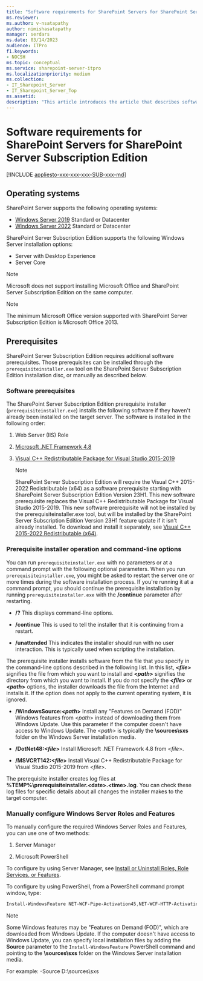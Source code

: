 ```yaml
---
title: "Software requirements for SharePoint Servers for SharePoint Server Subscription Edition"
ms.reviewer: 
ms.author: v-nsatapathy
author: nimishasatapathy
manager: serdars
ms.date: 03/14/2023
audience: ITPro
f1.keywords:
- NOCSH
ms.topic: conceptual
ms.service: sharepoint-server-itpro
ms.localizationpriority: medium
ms.collection:
- IT_Sharepoint_Server
- IT_Sharepoint_Server_Top
ms.assetid: 
description: "This article introduces the article that describes software requirements for SharePoint Server."
---
```


# Software requirements for SharePoint Servers for SharePoint Server Subscription Edition

[!INCLUDE [appliesto-xxx-xxx-xxx-SUB-xxx-md](../includes/appliesto-xxx-xxx-xxx-SUB-xxx-md.md)] 

## Operating systems

SharePoint Server supports the following operating systems:

- [Windows Server 2019](https://www.microsoft.com/evalcenter/evaluate-windows-server-2019) Standard or Datacenter
- [Windows Server 2022](https://www.microsoft.com/evalcenter/evaluate-windows-server-2022) Standard or Datacenter

SharePoint Server Subscription Edition supports the following Windows Server installation options:

- Server with Desktop Experience
- Server Core

> [!NOTE]
> Microsoft does not support installing Microsoft Office and SharePoint Server Subscription Edition on the same computer.

> [!NOTE]
> The minimum Microsoft Office version supported with SharePoint Server Subscription Edition is Microsoft Office 2013.

## Prerequisites 

SharePoint Server Subscription Edition requires additional software prerequisites. Those prerequisites can be installed through the `prerequisiteinstaller.exe` tool on the SharePoint Server Subscription Edition installation disc, or manually as described below.

### Software prerequisites

The SharePoint Server Subscription Edition prerequisite installer (`prerequisiteinstaller.exe`) installs the following software if they haven't already been installed on the target server. The software is installed in the following order:

1. Web Server (IIS) Role

2. [Microsoft .NET Framework 4.8](https://go.microsoft.com/fwlink/?LinkId=2085155)

3. [Visual C++ Redistributable Package for Visual Studio 2015-2019](https://go.microsoft.com/fwlink/?LinkId=2130438)

    > [!NOTE]
    > SharePoint Server Subscription Edition will require the Visual C++ 2015-2022 Redistributable (x64) as a software prerequisite starting with SharePoint Server Subscription Edition Version 23H1. This new software prerequisite replaces the Visual C++ Redistributable Package for Visual Studio 2015-2019. This new software prerequisite will not be installed by the prerequisiteinstaller.exe tool, but will be installed by the SharePoint Server Subscription Edition Version 23H1 feature update if it isn't already installed. To download and install it separately, see [Visual C++ 2015-2022 Redistributable (x64)](https://go.microsoft.com/fwlink/?LinkId=2224881).

### Prerequisite installer operation and command-line options

You can run `prerequisiteinstaller.exe` with no parameters or at a command prompt with the following optional parameters. When you run `prerequisiteinstaller.exe`, you might be asked to restart the server one or more times during the software installation process. If you're running it at a command prompt, you should continue the prerequisite installation by running `prerequisiteinstaller.exe` with the **/continue** parameter after restarting.

- **/?** This displays command-line options.

- **/continue** This is used to tell the installer that it is continuing from a restart.

- **/unattended** This indicates the installer should run with no user interaction. This is typically used when scripting the installation.

The prerequisite installer installs software from the file that you specify in the command-line options described in the following list. In this list, **\<_file_\>** signifies the file from which you want to install and **\<_path_\>** signifies the directory from which you want to install. If you do not specify the **\<_file_\>** or **\<_path_\>** options, the installer downloads the file from the Internet and installs it. If the option does not apply to the current operating system, it is ignored.

- **/WindowsSource:<_path_>** Install any "Features on Demand (FOD)" Windows features from <_path_> instead of downloading them from Windows Update. Use this parameter if the computer doesn't have access to Windows Update. The <_path_> is typically the **\sources\sxs** folder on the Windows Server installation media.

- **/DotNet48:<_file_>** Install Microsoft .NET Framework 4.8 from <_file_>.

- **/MSVCRT142:<_file_>** Install Visual C++ Redistributable Package for Visual Studio 2015-2019 from <_file_>.

The prerequisite installer creates log files at **%TEMP%\prerequisiteinstaller.\<date>.\<time>.log**. You can check these log files for specific details about all changes the installer makes to the target computer.

### Manually configure Windows Server Roles and Features

To manually configure the required Windows Server Roles and Features, you can use one of two methods:

1. Server Manager

2. Microsoft PowerShell

To configure by using Server Manager, see [Install or Uninstall Roles, Role Services, or Features](/windows-server/administration/server-manager/install-or-uninstall-roles-role-services-or-features).

To configure by using PowerShell, from a PowerShell command prompt window, type:

```PowerShell
Install-WindowsFeature NET-WCF-Pipe-Activation45,NET-WCF-HTTP-Activation45,NET-WCF-TCP-Activation45,Web-Server,Web-WebServer,Web-Common-Http,Web-Static-Content,Web-Default-Doc,Web-Dir-Browsing,Web-Http-Errors,Web-App-Dev,Web-Asp-Net45,Web-Net-Ext45,Web-ISAPI-Ext,Web-ISAPI-Filter,Web-Health,Web-Http-Logging,Web-Log-Libraries,Web-Request-Monitor,Web-Http-Tracing,Web-Security,Web-Basic-Auth,Web-Windows-Auth,Web-Filtering,Web-Performance,Web-Stat-Compression,Web-Dyn-Compression,WAS,WAS-Process-Model,WAS-Config-APIs -IncludeManagementTools
```

> [!NOTE]
> Some Windows features may be "Features on Demand (FOD)", which are downloaded from Windows Update.  If the computer doesn't have access to Windows Update, you can specify local installation files by adding the **Source** parameter to the `Install-WindowsFeature` PowerShell command and pointing to the **\sources\sxs** folder on the Windows Server installation media.
>
> For example: -Source D:\sources\sxs
